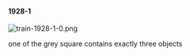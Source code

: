 #### 1928-1
![train-1928-1-0.png](https://github.com/lil-lab/nlvr/raw/master/nlvr/train/images/40/train-1928-1-0.png "train-1928-1-0.png")

one of the grey square contains exactly three objects